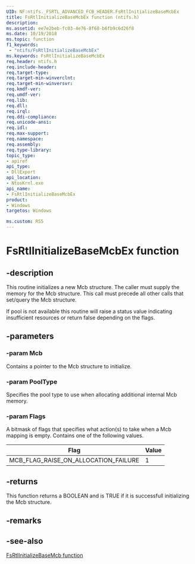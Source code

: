 ```yaml
---
UID: NF:ntifs._FSRTL_ADVANCED_FCB_HEADER.FsRtlInitializeBaseMcbEx
title: FsRtlInitializeBaseMcbEx function (ntifs.h)
description:
ms.assetid: ee7e2beb-fc03-4e76-8f68-b6fb9c6d26f8
ms.date: 10/19/2018
ms.topic: function
f1_keywords:
 - "ntifs/FsRtlInitializeBaseMcbEx"
ms.keywords: FsRtlInitializeBaseMcbEx
req.header: ntifs.h
req.include-header:
req.target-type:
req.target-min-winverclnt:
req.target-min-winversvr:
req.kmdf-ver:
req.umdf-ver:
req.lib:
req.dll:
req.irql: 
req.ddi-compliance:
req.unicode-ansi:
req.idl:
req.max-support:
req.namespace:
req.assembly:
req.type-library: 
topic_type: 
- apiref
api_type: 
- DllExport
api_location: 
- NtosKrnl.exe
api_name: 
- FsRtlInitializeBaseMcbEx
product:
- Windows
targetos: Windows

ms.custom: RS5
---
```


# FsRtlInitializeBaseMcbEx function


## -description

This routine initializes a new Mcb structure.  The caller must supply the memory for the Mcb structure.  This call must precede all other calls that set/query the Mcb structure.

If pool is not available this routine will raise a status value indicating insufficient resources or return false depending on the flags.

## -parameters

### -param Mcb
Contains a pointer to the Mcb structure to initialize.

### -param PoolType
Specifies the pool type to use when allocating additional internal Mcb memory.

### -param Flags
A bitmask of flags that specifies what action(s) to take when a Mcb mapping is empty. Contains one of the following values.

Flag|Value
---|---
MCB_FLAG_RAISE_ON_ALLOCATION_FAILURE|1

## -returns
This function returns a BOOLEAN and is TRUE if it is successfull initializing the Mcb structure.
## -remarks

## -see-also

[FsRtlInitializeBaseMcb function](nf-ntifs-_fsrtl_advanced_fcb_header-fsrtlinitializebasemcb.md)
